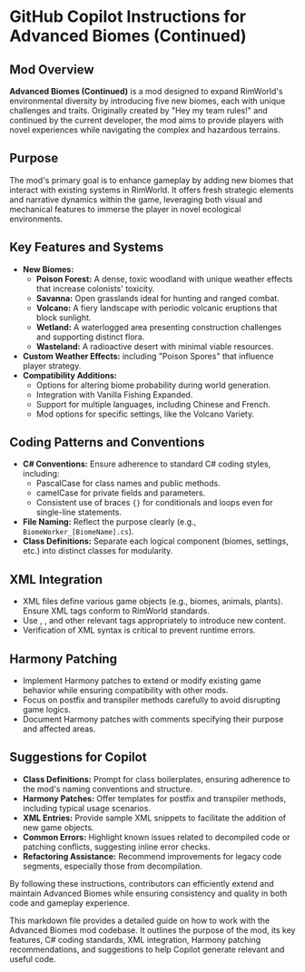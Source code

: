 # GitHub Copilot Instructions for Advanced Biomes (Continued)

## Mod Overview
**Advanced Biomes (Continued)** is a mod designed to expand RimWorld's environmental diversity by introducing five new biomes, each with unique challenges and traits. Originally created by "Hey my team rules!" and continued by the current developer, the mod aims to provide players with novel experiences while navigating the complex and hazardous terrains.

## Purpose
The mod's primary goal is to enhance gameplay by adding new biomes that interact with existing systems in RimWorld. It offers fresh strategic elements and narrative dynamics within the game, leveraging both visual and mechanical features to immerse the player in novel ecological environments.

## Key Features and Systems
- **New Biomes:**
  - **Poison Forest:** A dense, toxic woodland with unique weather effects that increase colonists' toxicity.
  - **Savanna:** Open grasslands ideal for hunting and ranged combat.
  - **Volcano:** A fiery landscape with periodic volcanic eruptions that block sunlight.
  - **Wetland:** A waterlogged area presenting construction challenges and supporting distinct flora.
  - **Wasteland:** A radioactive desert with minimal viable resources.
- **Custom Weather Effects:** including "Poison Spores" that influence player strategy.
- **Compatibility Additions:**
  - Options for altering biome probability during world generation.
  - Integration with Vanilla Fishing Expanded.
  - Support for multiple languages, including Chinese and French.
  - Mod options for specific settings, like the Volcano Variety.

## Coding Patterns and Conventions
- **C# Conventions:** Ensure adherence to standard C# coding styles, including:
  - PascalCase for class names and public methods.
  - camelCase for private fields and parameters.
  - Consistent use of braces `{}` for conditionals and loops even for single-line statements.
- **File Naming:** Reflect the purpose clearly (e.g., `BiomeWorker_[BiomeName].cs`).
- **Class Definitions:** Separate each logical component (biomes, settings, etc.) into distinct classes for modularity.

## XML Integration
- XML files define various game objects (e.g., biomes, animals, plants). Ensure XML tags conform to RimWorld standards.
- Use <ThingDef>, <BiomeDef>, and other relevant tags appropriately to introduce new content.
- Verification of XML syntax is critical to prevent runtime errors.

## Harmony Patching
- Implement Harmony patches to extend or modify existing game behavior while ensuring compatibility with other mods.
- Focus on postfix and transpiler methods carefully to avoid disrupting game logics.
- Document Harmony patches with comments specifying their purpose and affected areas.

## Suggestions for Copilot
- **Class Definitions:** Prompt for class boilerplates, ensuring adherence to the mod's naming conventions and structure.
- **Harmony Patches:** Offer templates for postfix and transpiler methods, including typical usage scenarios.
- **XML Entries:** Provide sample XML snippets to facilitate the addition of new game objects.
- **Common Errors:** Highlight known issues related to decompiled code or patching conflicts, suggesting inline error checks.
- **Refactoring Assistance:** Recommend improvements for legacy code segments, especially those from decompilation.

By following these instructions, contributors can efficiently extend and maintain Advanced Biomes while ensuring consistency and quality in both code and gameplay experience.


This markdown file provides a detailed guide on how to work with the Advanced Biomes mod codebase. It outlines the purpose of the mod, its key features, C# coding standards, XML integration, Harmony patching recommendations, and suggestions to help Copilot generate relevant and useful code.
